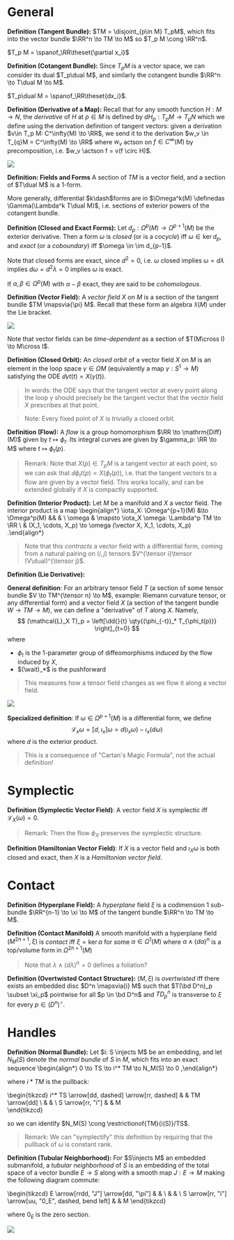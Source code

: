 # General

**Definition (Tangent Bundle):**
$TM = \disjoint_{p\in M} T_pM$, which fits into the vector bundle $\RR^n \to TM \to M$ so $T_p M \cong \RR^n$.

$T_p M = \spanof_\RR\theset{\partial x_i}$

**Definition (Cotangent Bundle):**
Since $T_p M$ is a vector space, we can consider its dual $T_p\dual M$, and similarly the cotangent bundle $\RR^n \to T\dual M \to M$.

$T_p\dual M = \spanof_\RR\theset{dx_i}$.

**Definition (Derivative of a Map):**
Recall that for any smooth function $H: M\to N$, the *derivative* of $H$ at $p\in M$ is defined by $dH_p: T_pM \to T_p N$ which we define using the derivation definition of tangent vectors: given a derivation $v\in T_p M: C^\infty(M) \to \RR$, we send it to the derivation $w_v \in T_{q}M = C^\infty(M) \to \RR$ where $w_v$ actson on $f\in C^\infty(M)$ by precomposition, i.e. $w_v \actson f = v(f \circ H)$.

![](2020-02-03-10-56-11.png)

**Definition: Fields and Forms**
A section of $TM$ is a vector field, and a section of $T\dual M$ is a 1-form.

More generally, differential $k\dash$forms are in $\Omega^k(M) \definedas \Gamma(\Lambda^k T\dual M)$, i.e. sections of exterior powers of the cotangent bundle.

**Definition (Closed and Exact Forms):**
Let $d_p: \Omega^p(M) \to \Omega^{p+1}(M)$ be the exterior derivative. 
Then a form $\omega$ is *closed* (or is a *cocycle*) iff $\omega \in \ker d_p$, and *exact* (or a *coboundary*) iff $\omega \in \im d_{p-1}$.

Note that closed forms are exact, since $d^2  = 0$, i.e. $\omega$ closed implies $\omega = d\lambda$ implies $d\omega = d^2 \lambda = 0$ implies $\omega$ is exact.

If $\alpha, \beta \in \Omega^p(M)$ with $\alpha-\beta$ exact, they are said to be *cohomologous*.

**Definition (Vector Field):**
A *vector field* $X$ on $M$ is a section of the tangent bundle $TM \mapsvia{\pi} M$.
Recall that these form an algebra $\mathfrak{X}(M)$ under the Lie bracket.

![](2020-02-03-20-52-40.png)

Note that vector fields can be *time-dependent* as a section of $T(M\cross I) \to M\cross I$.

**Definition (Closed Orbit):**
An *closed orbit* of a vector field $X$ on $M$ is an element in the loop space $\gamma \in \Omega M$ (equivalently a map $\gamma: S^1 \to M$) satisfying the ODE $\dd{\gamma}{t}(t) = X(\gamma(t))$.

> In words: the ODE says that the tangent vector at every point along the loop $\gamma$ should precisely be the tangent vector that the vector field $X$ prescribes at that point.

> Note: Every fixed point of $X$ is trivially a closed orbit.


**Definition (Flow):**
A *flow* is a group homomorphism $\RR \to \mathrm{Diff}(M)$ given by $t\mapsto \phi_t$.
Its integral curves are given by $\gamma_p: \RR \to M$ where $t\mapsto \phi_t(p)$.

> Remark: Note that $X(p) \in T_pM$ is a tangent vector at each point, so we can ask that $\dd{\phi_t}{t} (p) = X(\phi_t(p))$, i.e. that the tangent vectors to a flow are given by a vector field.
This works locally, and can be extended globally if $X$ is compactly supported.

**Definition (Interior Product):**
Let $M$ be a manifold and $X$ a vector field.
The interior product is a map
\begin{align*}
\iota_X: \Omega^{p+1}(M) 	&\to \Omega^p(M) 	&& & \\
\omega 										&	\mapsto \iota_X \omega: \Lambda^p TM \to \RR \\
& (X_1, \cdots, X_p) \to \omega (\vector X, X_1, \cdots, X_p)
.\end{align*}

> Note that this *contracts* a vector field with a differential form, coming from a natural pairing on $(i, j)$ tensors $V^{\tensor i}\tensor (V\dual)^{\tensor j}$.


**Definition (Lie Derivative):**

**General definition**: 
For an arbitrary tensor field $T$ (a section of some tensor bundle $V \to TM^{\tensor n} \to M$, example: Riemann curvature tensor, or any differential form) and a vector field $X$ (a section of the tangent bundle $W \to TM \to M$), we can define a "derivative" of $T$ along $X$.
Namely, 
$$
(\mathcal{L}_X T)_p = \left[\dd{}{t} \qty{(\phi_{-t})_* T_{\phi_t(p)}} \right]_{t=0}
$$ 
where

- $\phi_t$ is the 1-parameter group of diffeomorphisms induced by the flow induced by $X$,
- $(\wait)_*$ is the pushforward

> This measures how a tensor field changes as we flow it along a vector field.

![](2020-02-04-22-45-20.png)

**Specialized definition**:
If $\omega \in \Omega^{p+1}(M)$ is a differential form, we define 
$$
\mathcal{L}_x\omega = [d, \iota_x] \omega = d(\iota_x \omega) - \iota_x(d\omega)
$$ 
where $d$ is the exterior product.

> This is a consequence of "Cartan's Magic Formula", not the actual definition!

# Symplectic

**Definition (Symplectic Vector Field)**:
A vector field $X$ is symplectic iff $\mathcal{L}_X(\omega) = 0$.

> Remark: Then the flow $\phi_X$ preserves the symplectic structure.

**Definition (Hamiltonian Vector Field)**:
If $X$ is a vector field and $\iota_X \omega$ is both closed and exact, then $X$ is a *Hamiltonian vector field*.

# Contact

**Definition (Hyperplane Field):**
A *hyperplane* field $\xi$ is a codimension 1 sub-bundle $\RR^{n-1} \to \xi \to M$ of the tangent bundle $\RR^n \to TM \to M$.

**Definition (Contact Manifold)**
A smooth manifold with a hyperplane field $(M^{2n+1}, \xi)$ is *contact* iff $\xi = \ker \alpha$ for some $\alpha \in \Omega^1(M)$ where $\alpha \wedge (d\alpha)^n$ is a top/volume form in $\Omega^{2n+1}(M)$

> Note that $\lambda \wedge (d\lambda)^n = 0$ defines a foliation?

**Definition (Overtwisted Contact Structure):**
$(M, \xi)$ is *overtwisted* iff there exists an embedded disc $D^n \mapsvia{i} M$ such that $T(\bd D^n)_p \subset \xi_p$ pointwise for all $p \in \bd D^n$ and $TD^n_p$ is transverse to $\xi$ for every $p\in  (D^n)^\circ$.

# Handles

**Definition (Normal Bundle):**
Let $i: S \injects M$ be an embedding, and let $N_M(S)$ denote the *normal bundle* of $S$ in $M$, which fits into an exact sequence
\begin{align*}
0 \to TS \to i^* TM \to N_M(S) \to 0
,\end{align*}

where $i*TM$ is the pullback:

\begin{tikzcd}
i^* TS \arrow[dd, dashed] \arrow[rr, dashed] &  & TM \arrow[dd] \\
                                             &  &               \\
S \arrow[rr, "i"]                            &  & M            
\end{tikzcd}

so we can identify $N_M(S) \cong \restrictionof{TM}{i(S)}/TS$.

> Remark: We can "symplectify" this definition by requiring that the pullback of $\omega$ is constant rank.

**Definition (Tubular Neighborhood):**
For $S\injects M$ an embedded submanifold, a *tubular neighborhood* of $S$ is an embedding of the total space of a vector bundle $E \to S$ along with a smooth map $J: E \to M$ making the following diagram commute:

\begin{tikzcd}
E \arrow[rrdd, "J"] \arrow[dd, "\pi"]                  &  &   \\
                                                       &  &   \\
S \arrow[rr, "i"] \arrow[uu, "0_E", dashed, bend left] &  & M
\end{tikzcd}

where $0_E$ is the zero section.

![](2020-02-05-00-40-02.png)